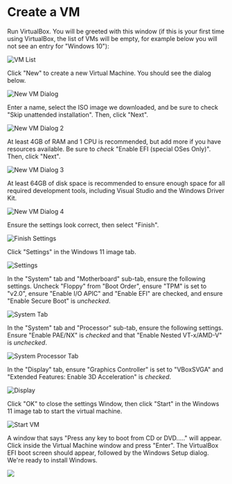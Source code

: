 # Create a VM

Run VirtualBox. You will be greeted with this window (if this is your first
time using VirtualBox, the list of VMs will be empty, for example below you
will not see an entry for "Windows 10"):

![VM List](images/2024-03-16-11-55-02.png)

Click "New" to create a new Virtual Machine. You should see the dialog below.

![New VM Dialog](images/2024-03-16-11-55-58.png)

Enter a name, select the ISO image we downloaded, and be sure to check "Skip
unattended installation". Then, click "Next".

![New VM Dialog 2](images/2024-03-16-11-56-39.png)

At least 4GB of RAM and 1 CPU is recommended, but add more if you have
resources available. Be sure to *check* "Enable EFI (special OSes Only)". Then,
click "Next".

![New VM Dialog 3](images/2024-03-16-11-57-17.png)

At least 64GB of disk space is recommended to ensure enough space for all
required development tools, including Visual Studio and the Windows Driver Kit.

![New VM Dialog 4](images/2024-03-16-11-57-48.png)

Ensure the settings look correct, then select "Finish".

![Finish Settings](images/2024-03-16-11-58-06.png)

Click "Settings" in the Windows 11 image tab.

![Settings](images/2024-03-16-12-10-29.png)

In the "System" tab and "Motherboard" sub-tab, ensure the following settings.
Uncheck "Floppy" from "Boot Order", ensure "TPM" is set to "v2.0", ensure
"Enable I/O APIC" and "Enable EFI" are checked, and ensure "Enable Secure Boot"
is *unchecked*.

![System Tab](images/2024-03-16-12-11-56.png)

In the "System" tab and "Processor" sub-tab, ensure the following settings.
Ensure "Enable PAE/NX" is *checked* and that "Enable Nested VT-x/AMD-V" is
*unchecked*.

![System Processor Tab](images/2024-03-16-12-17-25.png)

In the "Display" tab, ensure "Graphics Controller" is set to "VBoxSVGA" and
"Extended Features: Enable 3D Acceleration" is *checked*.

![Display](images/2024-03-16-12-13-14.png)

Click "OK" to close the settings Window, then click "Start" in the Windows 11
image tab to start the virtual machine.

![Start VM](images/2024-03-16-12-14-15.png)

A window that says "Press any key to boot from CD or DVD....." will appear.
Click inside the Virtual Machine window and press "Enter". The VirtualBox EFI
boot screen should appear, followed by the Windows Setup dialog. We're ready to
install Windows.

![](images/2024-03-16-12-14-29.png)
